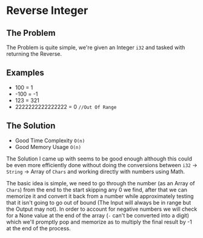 # Reverse Integer
## The Problem
The Problem is quite simple, we're given an Integer `i32` and tasked with returning the Reverse.
## Examples
- 100 = 1
- -100 = -1
- 123 = 321
- 2222222222222222 = 0 `//Out Of Range`
## The Solution
- Good Time Complexity `O(n)`
- Good Memory Usage `O(n)`

The Solution I came up with seems to be good enough although this could be even more efficiently done without doing the conversions between `i32` -> `String` -> Array of `Chars` and working directly with numbers using Math.

The basic idea is simple, we need to go through the number (as an Array of `Chars`) from the end to the start skipping any 0 we find, after that we can memorize it and convert it back from a number while approximately testing that it isn't going to go out of bound (The Input will always be in range but the Output may not). In order to account for negative numbers we will check for a None value at the end of the array (`-` can't be converted into a digit) which we'll promptly pop and memorize as to multiply the final result by -1 at the end of the process.
